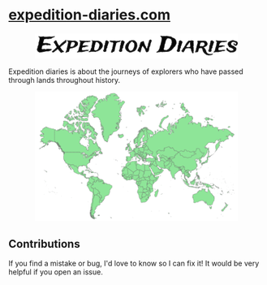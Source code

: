 # [expedition-diaries.com](https://expedition-diaries.com/)
<p align="center">
  <img src="https://github.com/aminrashidbeigi/expedition-diaries/blob/main/client/static/logo.png?raw=true" alt="Expedition Diaries' logo"/>
</p>

Expedition diaries is about the journeys of explorers who have passed through lands throughout history.
<p align="center">
  <img src="https://github.com/aminrashidbeigi/expedition-diaries/blob/main/client/static/map.png?raw=true" alt="Expedition Diaries' map" width="400"/>
</p>

## Contributions
If you find a mistake or bug, I'd love to know so I can fix it! It would be very helpful if you open an issue.
